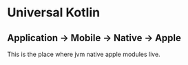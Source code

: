 # Universal Kotlin

## Application -> Mobile -> Native -> Apple

This is the place where jvm native apple modules live.
